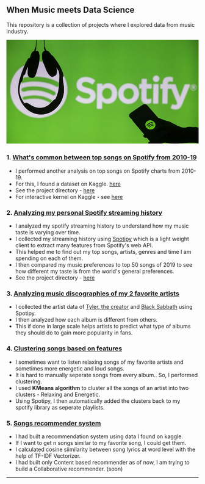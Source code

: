 ## When Music meets Data Science


This repository is a collection of projects where I explored data from music industry.

![Spotify](images/spotify.jpg)

### 1. [What's common between top songs on Spotify from 2010-19](https://github.com/jithendrabsy/DS-ML-Projects/tree/main/when-music-meets-datascience/analyzing-top-spotify-songs_from-2010-19)

- I performed another analysis on top songs on Spotify charts from 2010-19.
- For this, I found a dataset on Kaggle. [here](https://www.kaggle.com/leonardopena/top-spotify-songs-from-20102019-by-year)
- See the project directory - [here](https://github.com/jithendrabsy/DS-ML-Projects/tree/main/datascience-meets-music/Analyzing_top_Spotify_songs_from_2010-2019)
- For interactive kernel on Kaggle - see [here](https://www.kaggle.com/saiyan6174/eda-on-top-spotify-songs)

### 2. [Analyzing my personal Spotify streaming history](https://github.com/jithendrabsy/DS-ML-Projects/tree/main/when-music-meets-datascience/analyzing-my-music-taste-variation)

- I analyzed my spotify streaming history to understand how my music taste is varying over time.
- I collected my streaming history using [Spotipy](https://spotipy.readthedocs.io/en/2.16.1/) which is a light weight client to extract many features from Spotify's web API.
- This helped me to find out my top songs, artists, genres and time I am spending on each of them.
- I then compared my music preferences to top 50 songs of 2019 to see how different my taste is from the world's general preferences.
- See the project directory - [here](https://github.com/jithendrabsy/DS-ML-Projects/tree/main/datascience-meets-music/analyzing-my-music-taste-variation)


### 3. [Analyzing music discographies of my 2 favorite artists](https://github.com/jithendrabsy/DS-ML-Projects/tree/main/when-music-meets-datascience/analyzing-favorite-artists)
- I collected the artist data of [Tyler, the creator](https://open.spotify.com/artist/4V8LLVI7PbaPR0K2TGSxFF) and [Black Sabbath](https://open.spotify.com/artist/5M52tdBnJaKSvOpJGz8mfZ) using Spotipy.
- I then analyzed how each album is different from others.
- This if done in large scale helps artists to predict what type of albums they should do to gain more popularity in fans.


### 4. [Clustering songs based on features](https://github.com/jithendrabsy/DS-ML-Projects/tree/main/when-music-meets-datascience/clustering-songs-based-on-features)
- I sometimes want to listen relaxing songs of my favorite artists and sometimes more energetic and loud songs.
- It is hard to manually seperate songs from every album.. So, I performed clustering.
- I used **KMeans algorithm** to cluster all the songs of an artist into two clusters - Relaxing and Energetic.
- Using Spotipy, I then automatically added the clusters back to my spotify library as seperate playlists.


### 5. [Songs recommender system](https://github.com/jithendrabsy/DS-ML-Projects/tree/main/when-music-meets-datascience/songs-recommender)
- I had built a recommendation system using data I found on kaggle.
- If I want to get n songs similar to my favorite song, I could get them.
- I calculated cosine siimilarity between song lyrics at word level with the help of TF-IDF Vectorizer.
- I had built only Content based recommender as of now, I am trying to build a Collaborative recommender. (soon)


******

